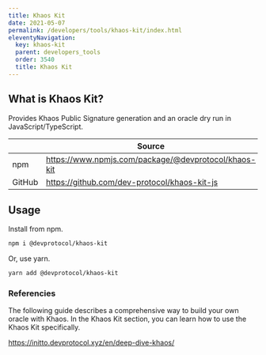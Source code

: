 ```yaml
---
title: Khaos Kit
date: 2021-05-07
permalink: /developers/tools/khaos-kit/index.html
eleventyNavigation:
  key: khaos-kit
  parent: developers_tools
  order: 3540
  title: Khaos Kit
---
```


## What is Khaos Kit?

Provides Khaos Public Signature generation and an oracle dry run in JavaScript/TypeScript.

|        | Source                                               |
| ------ | ---------------------------------------------------- |
| npm    | https://www.npmjs.com/package/@devprotocol/khaos-kit |
| GitHub | https://github.com/dev-protocol/khaos-kit-js         |

## Usage

Install from npm.

```bash
npm i @devprotocol/khaos-kit
```

Or, use yarn.

```bash
yarn add @devprotocol/khaos-kit
```

### Referencies

The following guide describes a comprehensive way to build your own oracle with Khaos. In the Khaos Kit section, you can learn how to use the Khaos Kit specifically.

https://initto.devprotocol.xyz/en/deep-dive-khaos/
